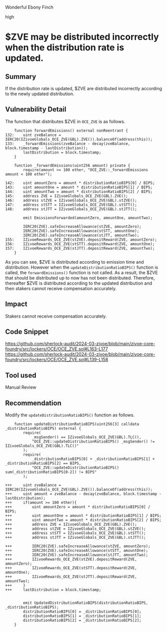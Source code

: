 Wonderful Ebony Finch

high

# $ZVE may be distributed incorrectly when the distribution rate is updated.

## Summary
If the distribution rate is updated, $ZVE are distributed incorrectly according to the newly updated distribution.
## Vulnerability Detail
The function that distributes $ZVE in `OCE_ZVE` is as follows.
```solidity
    function forwardEmissions() external nonReentrant {
132:    uint zveBalance = IERC20(IZivoeGlobals_OCE_ZVE(GBL).ZVE()).balanceOf(address(this));
133:    _forwardEmissions(zveBalance - decay(zveBalance, block.timestamp - lastDistribution));
        lastDistribution = block.timestamp;
    }
```

```solidity
    function _forwardEmissions(uint256 amount) private {
        require(amount >= 100 ether, "OCE_ZVE::_forwardEmissions amount < 100 ether");

142:    uint amountZero = amount * distributionRatioBIPS[0] / BIPS;
143:    uint amountOne = amount * distributionRatioBIPS[1] / BIPS;
144:    uint amountTwo = amount * distributionRatioBIPS[2] / BIPS;
145:    address ZVE = IZivoeGlobals_OCE_ZVE(GBL).ZVE();
146:    address stZVE = IZivoeGlobals_OCE_ZVE(GBL).stZVE();
147:    address stSTT = IZivoeGlobals_OCE_ZVE(GBL).stSTT();
148:    address stJTT = IZivoeGlobals_OCE_ZVE(GBL).stJTT();

        emit EmissionsForwarded(amountZero, amountOne, amountTwo);

        IERC20(ZVE).safeIncreaseAllowance(stZVE, amountZero);
        IERC20(ZVE).safeIncreaseAllowance(stSTT, amountOne);
        IERC20(ZVE).safeIncreaseAllowance(stJTT, amountTwo);
155:    IZivoeRewards_OCE_ZVE(stZVE).depositReward(ZVE, amountZero);
156:    IZivoeRewards_OCE_ZVE(stSTT).depositReward(ZVE, amountOne);
157:    IZivoeRewards_OCE_ZVE(stJTT).depositReward(ZVE, amountTwo);
    }
```
As you can see, $ZVE is distributed according to emission time and distribution.
However when the `updateDistributionRatioBIPS()` function is called, the `forwardEmissions()` function is not called. As a result, the $ZVE that should be distributed up to now has not been distributed.
Therefore, thereafter $ZVE is distributed according to the updated distribution and then stakers cannot receive compensation accurately.
## Impact
Stakers cannot receive compensation accurately.
## Code Snippet
https://github.com/sherlock-audit/2024-03-zivoe/blob/main/zivoe-core-foundry/src/lockers/OCE/OCE_ZVE.sol#L163-L177
https://github.com/sherlock-audit/2024-03-zivoe/blob/main/zivoe-core-foundry/src/lockers/OCE/OCE_ZVE.sol#L139-L158
## Tool used

Manual Review

## Recommendation
Modify the `updateDistributionRatioBIPS()` function as follows.
```solidity
    function updateDistributionRatioBIPS(uint256[3] calldata _distributionRatioBIPS) external {
        require(
            _msgSender() == IZivoeGlobals_OCE_ZVE(GBL).TLC(), 
            "OCE_ZVE::updateDistributionRatioBIPS() _msgSender() != IZivoeGlobals_OCE_ZVE(GBL).TLC()"
        );
        require(
            _distributionRatioBIPS[0] + _distributionRatioBIPS[1] + _distributionRatioBIPS[2] == BIPS,
            "OCE_ZVE::updateDistributionRatioBIPS() sum(_distributionRatioBIPS[0-2]) != BIPS"
        );

+++     uint zveBalance = IERC20(IZivoeGlobals_OCE_ZVE(GBL).ZVE()).balanceOf(address(this));
+++     uint amount = zveBalance - decay(zveBalance, block.timestamp - lastDistribution);
+++     if(amount >= 100 ether){
+++         uint amountZero = amount * distributionRatioBIPS[0] / BIPS;
+++         uint amountOne = amount * distributionRatioBIPS[1] / BIPS;
+++         uint amountTwo = amount * distributionRatioBIPS[2] / BIPS;
+++         address ZVE = IZivoeGlobals_OCE_ZVE(GBL).ZVE();
+++         address stZVE = IZivoeGlobals_OCE_ZVE(GBL).stZVE();
+++         address stSTT = IZivoeGlobals_OCE_ZVE(GBL).stSTT();
+++         address stJTT = IZivoeGlobals_OCE_ZVE(GBL).stJTT();

+++         IERC20(ZVE).safeIncreaseAllowance(stZVE, amountZero);
+++         IERC20(ZVE).safeIncreaseAllowance(stSTT, amountOne);
+++         IERC20(ZVE).safeIncreaseAllowance(stJTT, amountTwo);
+++         IZivoeRewards_OCE_ZVE(stZVE).depositReward(ZVE, amountZero);
+++         IZivoeRewards_OCE_ZVE(stSTT).depositReward(ZVE, amountOne);
+++         IZivoeRewards_OCE_ZVE(stJTT).depositReward(ZVE, amountTwo);
+++     }
+++     lastDistribution = block.timestamp;


        emit UpdatedDistributionRatioBIPS(distributionRatioBIPS, _distributionRatioBIPS);
        distributionRatioBIPS[0] = _distributionRatioBIPS[0];
        distributionRatioBIPS[1] = _distributionRatioBIPS[1];
        distributionRatioBIPS[2] = _distributionRatioBIPS[2];
    }
```
